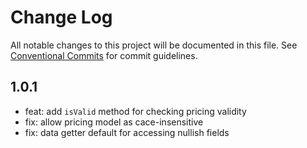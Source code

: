 # Change Log

All notable changes to this project will be documented in this file.
See [Conventional Commits](https://conventionalcommits.org) for commit guidelines.


## 1.0.1

* feat: add `isValid` method for checking pricing validity
* fix: allow pricing model as cace-insensitive
* fix: data getter default for accessing nullish fields